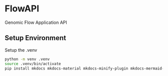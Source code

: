 # FlowAPI
Genomic Flow Application API

## Setup Environment

Setup the .venv 
```bash
python -m venv .venv
source .venv/bin/activate
pip install mkdocs mkdocs-material mkdocs-minify-plugin mkdocs-mermaid-plugin pymdown-extensions
```

